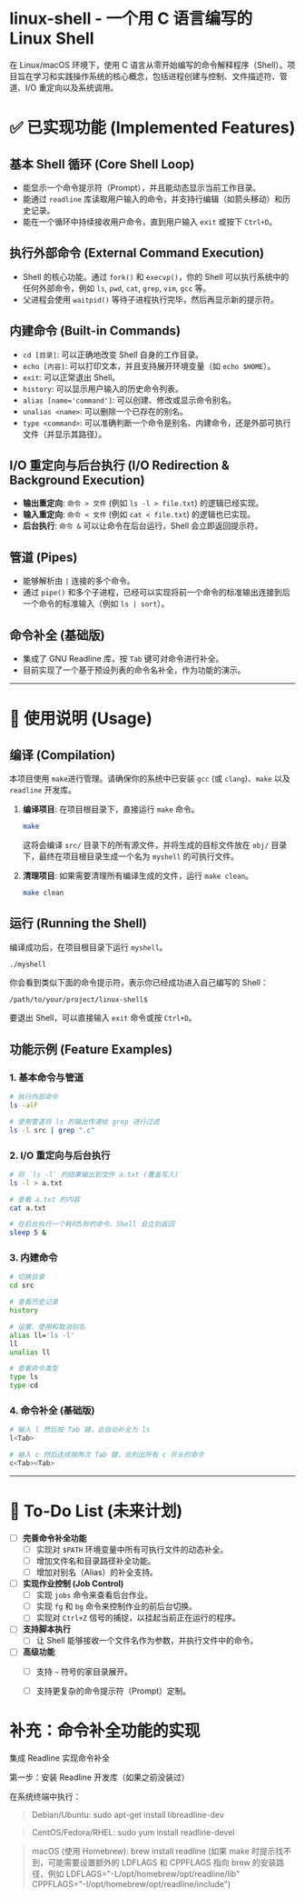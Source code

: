 # linux-shell - 一个用 C 语言编写的 Linux Shell

在 Linux/macOS 环境下，使用 C 语言从零开始编写的命令解释程序（Shell）。项目旨在学习和实践操作系统的核心概念，包括进程创建与控制、文件描述符、管道、I/O 重定向以及系统调用。

# ✅ 已实现功能 (Implemented Features)

## 基本 Shell 循环 (Core Shell Loop)

  * 能显示一个命令提示符（Prompt），并且能动态显示当前工作目录。
  * 能通过 `readline` 库读取用户输入的命令，并支持行编辑（如箭头移动）和历史记录。
  * 能在一个循环中持续接收用户命令，直到用户输入 `exit` 或按下 `Ctrl+D`。

## 执行外部命令 (External Command Execution)

  * Shell 的核心功能。通过 `fork()` 和 `execvp()`，你的 Shell 可以执行系统中的任何外部命令，例如 `ls`, `pwd`, `cat`, `grep`, `vim`, `gcc` 等。
  * 父进程会使用 `waitpid()` 等待子进程执行完毕，然后再显示新的提示符。

## 内建命令 (Built-in Commands)

  * `cd [目录]`: 可以正确地改变 Shell 自身的工作目录。
  * `echo [内容]`: 可以打印文本，并且支持展开环境变量（如 `echo $HOME`）。
  * `exit`: 可以正常退出 Shell。
  * `history`: 可以显示用户输入的历史命令列表。
  * `alias [name='command']`: 可以创建、修改或显示命令别名。
  * `unalias <name>`: 可以删除一个已存在的别名。
  * `type <command>`: 可以准确判断一个命令是别名、内建命令，还是外部可执行文件（并显示其路径）。

## I/O 重定向与后台执行 (I/O Redirection & Background Execution)

  * **输出重定向**: `命令 > 文件` (例如 `ls -l > file.txt`) 的逻辑已经实现。
  * **输入重定向**: `命令 < 文件` (例如 `cat < file.txt`) 的逻辑也已实现。
  * **后台执行**: `命令 &` 可以让命令在后台运行，Shell 会立即返回提示符。

## 管道 (Pipes)

  * 能够解析由 `|` 连接的多个命令。
  * 通过 `pipe()` 和多个子进程，已经可以实现将前一个命令的标准输出连接到后一个命令的标准输入（例如 `ls | sort`）。

## 命令补全 (基础版)

  * 集成了 GNU Readline 库，按 `Tab` 键可对命令进行补全。
  * 目前实现了一个基于预设列表的命令名补全，作为功能的演示。

-----

# 🚀 使用说明 (Usage)

## 编译 (Compilation)

本项目使用 `make`进行管理。请确保你的系统中已安装 `gcc` (或 `clang`)、`make` 以及 `readline` 开发库。

1.  **编译项目**:
    在项目根目录下，直接运行 `make` 命令。

    ```bash
    make
    ```

    这将会编译 `src/` 目录下的所有源文件，并将生成的目标文件放在 `obj/` 目录下，最终在项目根目录生成一个名为 `myshell` 的可执行文件。

2.  **清理项目**:
    如果需要清理所有编译生成的文件，运行 `make clean`。

    ```bash
    make clean
    ```

## 运行 (Running the Shell)

编译成功后，在项目根目录下运行 `myshell`。

```bash
./myshell
```

你会看到类似下面的命令提示符，表示你已经成功进入自己编写的 Shell：

```
/path/to/your/project/linux-shell$
```

要退出 Shell，可以直接输入 `exit` 命令或按 `Ctrl+D`。

## 功能示例 (Feature Examples)

### 1\. 基本命令与管道

```bash
# 执行外部命令
ls -alF

# 使用管道将 ls 的输出传递给 grep 进行过滤
ls -l src | grep ".c"
```

### 2\. I/O 重定向与后台执行

```bash
# 将 `ls -l` 的结果输出到文件 a.txt (覆盖写入)
ls -l > a.txt

# 查看 a.txt 的内容
cat a.txt

# 在后台执行一个耗时5秒的命令，Shell 会立刻返回
sleep 5 &
```

### 3\. 内建命令

```bash
# 切换目录
cd src

# 查看历史记录
history

# 设置、使用和取消别名
alias ll='ls -l'
ll
unalias ll

# 查看命令类型
type ls
type cd
```

### 4\. 命令补全 (基础版)

```bash
# 输入 l 然后按 Tab 键，会自动补全为 ls
l<Tab>

# 输入 c 然后连续按两次 Tab 键，会列出所有 c 开头的命令
c<Tab><Tab>
```

-----

# 📝 To-Do List (未来计划)

  - [ ] **完善命令补全功能**
      - [ ] 实现对 `$PATH` 环境变量中所有可执行文件的动态补全。
      - [ ] 增加文件名和目录路径补全功能。
      - [ ] 增加对别名（Alias）的补全支持。
  - [ ] **实现作业控制 (Job Control)**
      - [ ] 实现 `jobs` 命令来查看后台作业。
    <!-- end list -->
      * [ ] 实现 `fg` 和 `bg` 命令来控制作业的前后台切换。
      * [ ] 实现对 `Ctrl+Z` 信号的捕捉，以挂起当前正在运行的程序。
  - [ ] **支持脚本执行**
      - [ ] 让 Shell 能够接收一个文件名作为参数，并执行文件中的命令。
  - [ ] **高级功能**
      * [ ] 支持 `~` 符号的家目录展开。
      * [ ] 支持更复杂的命令提示符（Prompt）定制。


# 补充：命令补全功能的实现
集成 Readline 实现命令补全

第一步：安装 Readline 开发库（如果之前没装过）

在系统终端中执行：

> Debian/Ubuntu: sudo apt-get install libreadline-dev

> CentOS/Fedora/RHEL: sudo yum install readline-devel

> macOS (使用 Homebrew): brew install readline (如果 make 时提示找不到，可能需要设置额外的 LDFLAGS 和 CPPFLAGS 指向 brew 的安装路径，例如 LDFLAGS="-L/opt/homebrew/opt/readline/lib" CPPFLAGS="-I/opt/homebrew/opt/readline/include")
